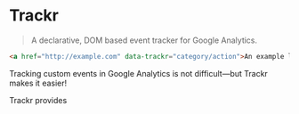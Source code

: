 # Trackr

> A declarative, DOM based event tracker for Google Analytics.

```html
<a href="http://example.com" data-trackr="category/action">An example link</a>
```

Tracking custom events in Google Analytics is not difficult—but Trackr makes it easier!

Trackr provides
